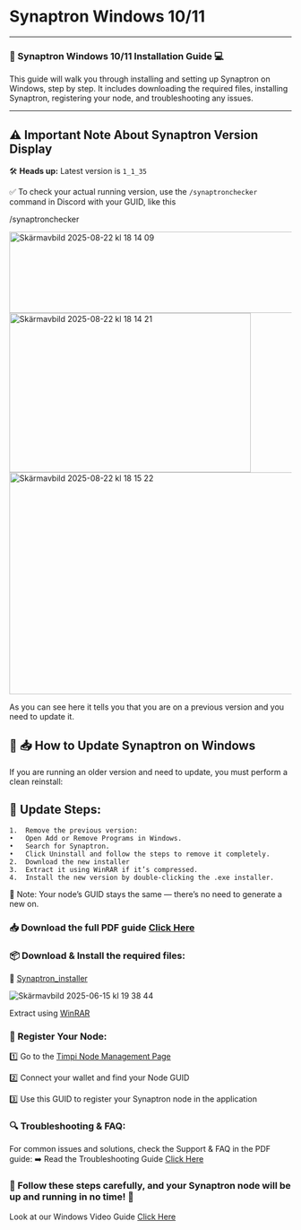 # Synaptron Windows 10/11
---

### 🚀 Synaptron Windows 10/11 Installation Guide 💻

This guide will walk you through installing and setting up Synaptron on Windows, step by step. It includes downloading the required files, installing Synaptron, registering your node, and troubleshooting any issues.

---

## ⚠️ Important Note About Synaptron Version Display

🛠️ **Heads up:** Latest version is `1_1_35`

✅ To check your actual running version, use the `/synaptronchecker` command in Discord with your GUID, like this

/synaptronchecker

<img width="714" height="145" alt="Skärmavbild 2025-08-22 kl  18 14 09" src="https://github.com/user-attachments/assets/f1bcfd31-e8ef-460f-b210-996a90658d62" />

<img width="431" height="284" alt="Skärmavbild 2025-08-22 kl  18 14 21" src="https://github.com/user-attachments/assets/8d8d958f-60e5-4a52-8582-386d2d68b8e7" />

<img width="728" height="396" alt="Skärmavbild 2025-08-22 kl  18 15 22" src="https://github.com/user-attachments/assets/aec5c152-80d1-4af4-b258-e811092236f2" />

As you can see here it tells you that you are on a previous version and you need to update it.


## 🔄 📥 How to Update Synaptron on Windows

If you are running an older version and need to update, you must perform a clean reinstall:

## 🔁 Update Steps:
	1.	Remove the previous version:
	•	Open Add or Remove Programs in Windows.
	•	Search for Synaptron.
	•	Click Uninstall and follow the steps to remove it completely.
	2.	Download the new installer
	3.	Extract it using WinRAR if it’s compressed.
	4.	Install the new version by double-clicking the .exe installer.

🧠 Note: Your node’s GUID stays the same — there’s no need to generate a new on.

### :inbox_tray: Download the full PDF guide [Click Here](https://timpi.io/applications/instructions/Synaptro_Guide_v1.1.pdf)

### :package: Download & Install the required files:

:small_blue_diamond: [Synaptron_installer](https://timpi.io/applications/windows/synaptron_win_latest.zip)


![Skärmavbild 2025-06-15 kl  19 38 44](https://github.com/user-attachments/assets/26905e93-9dc2-4266-8537-a73db1a55471)

 Extract using [WinRAR](https://www.win-rar.com/start.html?&L=0)


### :pencil: Register Your Node:
:one: Go to the [Timpi Node Management Page](https://timpi.com/node/management)

:two: Connect your wallet and find your Node GUID

:three: Use this GUID to register your Synaptron node in the application

### :mag: Troubleshooting & FAQ:
For common issues and solutions, check the Support & FAQ in the PDF guide:
:arrow_right: Read the Troubleshooting Guide [Click Here](https://timpi.io/wp-content/uploads/2025/02/Synaptron-Guide-v1.pdf)

### :pushpin: Follow these steps carefully, and your Synaptron node will be up and running in no time! :rocket:

Look at our Windows Video Guide
[Click Here](https://www.youtube.com/watch?v=_SPVbZuCCPQ)
